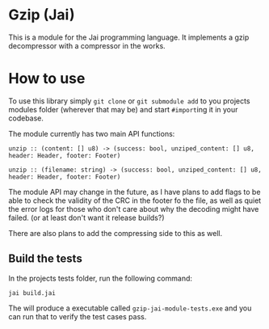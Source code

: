 # Gzip (Jai)
This is a module for the Jai programming language. It implements a gzip decompressor with a compressor in the works.

# How to use
To use this library simply `git clone` or `git submodule add` to you projects modules folder (wherever that may be) and start `#import`ing it in your codebase.

The module currently has two main API functions:
```Jai
unzip :: (content: [] u8) -> (success: bool, unziped_content: [] u8, header: Header, footer: Footer) 
```
```Jai
unzip :: (filename: string) -> (success: bool, unziped_content: [] u8, header: Header, footer: Footer) 
```

The module API may change in the future, as I have plans to add flags to be able to check the validity of the CRC in the footer fo the file, as well as quiet the error logs for those who don't care about why the decoding might have failed. (or at least don't want it release builds?)

There are also plans to add the compressing side to this as well.

## Build the tests
In the projects tests folder, run the following command:
```shell
jai build.jai
```

The will produce a executable called `gzip-jai-module-tests.exe` and you can run that to verify the test cases pass.
